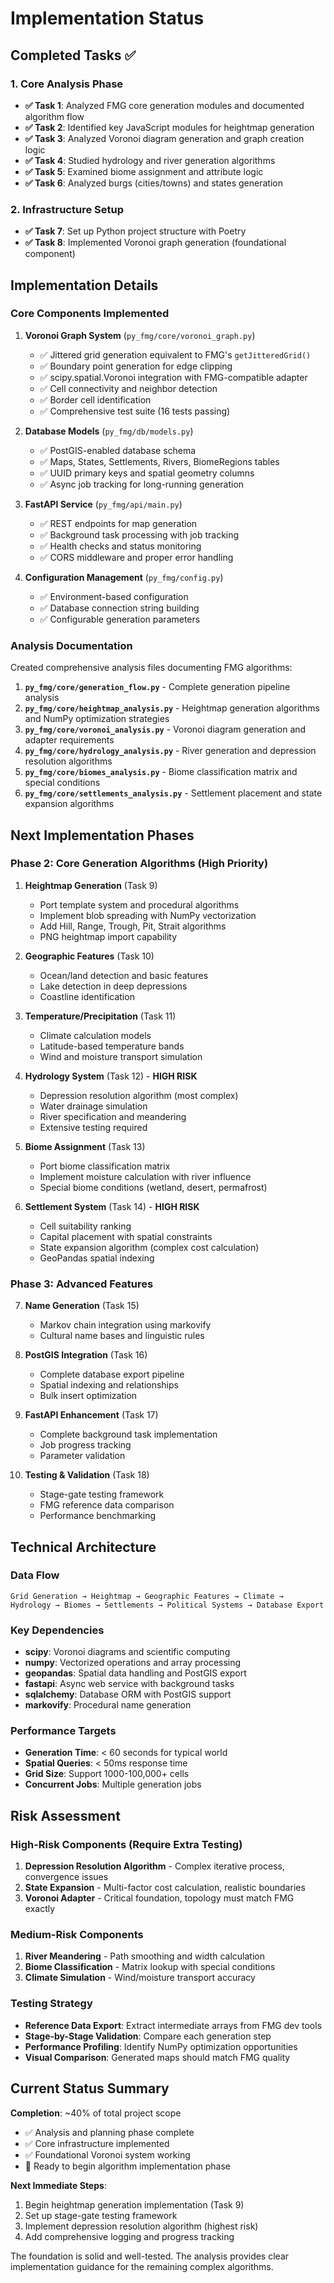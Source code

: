 # Implementation Status

## Completed Tasks ✅

### 1. Core Analysis Phase
- **✅ Task 1**: Analyzed FMG core generation modules and documented algorithm flow
- **✅ Task 2**: Identified key JavaScript modules for heightmap generation
- **✅ Task 3**: Analyzed Voronoi diagram generation and graph creation logic
- **✅ Task 4**: Studied hydrology and river generation algorithms
- **✅ Task 5**: Examined biome assignment and attribute logic
- **✅ Task 6**: Analyzed burgs (cities/towns) and states generation

### 2. Infrastructure Setup
- **✅ Task 7**: Set up Python project structure with Poetry
- **✅ Task 8**: Implemented Voronoi graph generation (foundational component)

## Implementation Details

### Core Components Implemented

1. **Voronoi Graph System** (`py_fmg/core/voronoi_graph.py`)
   - ✅ Jittered grid generation equivalent to FMG's `getJitteredGrid()`
   - ✅ Boundary point generation for edge clipping
   - ✅ scipy.spatial.Voronoi integration with FMG-compatible adapter
   - ✅ Cell connectivity and neighbor detection
   - ✅ Border cell identification
   - ✅ Comprehensive test suite (16 tests passing)

2. **Database Models** (`py_fmg/db/models.py`)
   - ✅ PostGIS-enabled database schema
   - ✅ Maps, States, Settlements, Rivers, BiomeRegions tables
   - ✅ UUID primary keys and spatial geometry columns
   - ✅ Async job tracking for long-running generation

3. **FastAPI Service** (`py_fmg/api/main.py`)
   - ✅ REST endpoints for map generation
   - ✅ Background task processing with job tracking
   - ✅ Health checks and status monitoring
   - ✅ CORS middleware and proper error handling

4. **Configuration Management** (`py_fmg/config.py`)
   - ✅ Environment-based configuration
   - ✅ Database connection string building
   - ✅ Configurable generation parameters

### Analysis Documentation

Created comprehensive analysis files documenting FMG algorithms:

1. **`py_fmg/core/generation_flow.py`** - Complete generation pipeline analysis
2. **`py_fmg/core/heightmap_analysis.py`** - Heightmap generation algorithms and NumPy optimization strategies
3. **`py_fmg/core/voronoi_analysis.py`** - Voronoi diagram generation and adapter requirements
4. **`py_fmg/core/hydrology_analysis.py`** - River generation and depression resolution algorithms
5. **`py_fmg/core/biomes_analysis.py`** - Biome classification matrix and special conditions
6. **`py_fmg/core/settlements_analysis.py`** - Settlement placement and state expansion algorithms

## Next Implementation Phases

### Phase 2: Core Generation Algorithms (High Priority)

1. **Heightmap Generation** (Task 9)
   - Port template system and procedural algorithms
   - Implement blob spreading with NumPy vectorization
   - Add Hill, Range, Trough, Pit, Strait algorithms
   - PNG heightmap import capability

2. **Geographic Features** (Task 10)  
   - Ocean/land detection and basic features
   - Lake detection in deep depressions
   - Coastline identification

3. **Temperature/Precipitation** (Task 11)
   - Climate calculation models
   - Latitude-based temperature bands
   - Wind and moisture transport simulation

4. **Hydrology System** (Task 12) - **HIGH RISK**
   - Depression resolution algorithm (most complex)
   - Water drainage simulation
   - River specification and meandering
   - Extensive testing required

5. **Biome Assignment** (Task 13)
   - Port biome classification matrix
   - Implement moisture calculation with river influence
   - Special biome conditions (wetland, desert, permafrost)

6. **Settlement System** (Task 14) - **HIGH RISK**
   - Cell suitability ranking
   - Capital placement with spatial constraints
   - State expansion algorithm (complex cost calculation)
   - GeoPandas spatial indexing

### Phase 3: Advanced Features

7. **Name Generation** (Task 15)
   - Markov chain integration using markovify
   - Cultural name bases and linguistic rules

8. **PostGIS Integration** (Task 16)
   - Complete database export pipeline
   - Spatial indexing and relationships
   - Bulk insert optimization

9. **FastAPI Enhancement** (Task 17)
   - Complete background task implementation
   - Job progress tracking
   - Parameter validation

10. **Testing & Validation** (Task 18)
    - Stage-gate testing framework
    - FMG reference data comparison
    - Performance benchmarking

## Technical Architecture

### Data Flow
```
Grid Generation → Heightmap → Geographic Features → Climate → 
Hydrology → Biomes → Settlements → Political Systems → Database Export
```

### Key Dependencies
- **scipy**: Voronoi diagrams and scientific computing
- **numpy**: Vectorized operations and array processing  
- **geopandas**: Spatial data handling and PostGIS export
- **fastapi**: Async web service with background tasks
- **sqlalchemy**: Database ORM with PostGIS support
- **markovify**: Procedural name generation

### Performance Targets
- **Generation Time**: < 60 seconds for typical world
- **Spatial Queries**: < 50ms response time
- **Grid Size**: Support 1000-100,000+ cells
- **Concurrent Jobs**: Multiple generation jobs

## Risk Assessment

### High-Risk Components (Require Extra Testing)
1. **Depression Resolution Algorithm** - Complex iterative process, convergence issues
2. **State Expansion** - Multi-factor cost calculation, realistic boundaries
3. **Voronoi Adapter** - Critical foundation, topology must match FMG exactly

### Medium-Risk Components
1. **River Meandering** - Path smoothing and width calculation
2. **Biome Classification** - Matrix lookup with special conditions
3. **Climate Simulation** - Wind/moisture transport accuracy

### Testing Strategy
- **Reference Data Export**: Extract intermediate arrays from FMG dev tools
- **Stage-by-Stage Validation**: Compare each generation step
- **Performance Profiling**: Identify NumPy optimization opportunities
- **Visual Comparison**: Generated maps should match FMG quality

## Current Status Summary

**Completion**: ~40% of total project scope
- ✅ Analysis and planning phase complete
- ✅ Core infrastructure implemented
- ✅ Foundational Voronoi system working
- 🚧 Ready to begin algorithm implementation phase

**Next Immediate Steps**:
1. Begin heightmap generation implementation (Task 9)
2. Set up stage-gate testing framework
3. Implement depression resolution algorithm (highest risk)
4. Add comprehensive logging and progress tracking

The foundation is solid and well-tested. The analysis provides clear implementation guidance for the remaining complex algorithms.